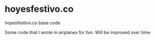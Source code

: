 # hoyesfestivo.co
hoyesfestivo.co base code

Some code that I wrote in airplanes for fun. Will be improved over time
